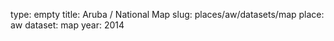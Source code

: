 type: empty
title: Aruba / National Map
slug: places/aw/datasets/map
place: aw
dataset: map
year: 2014

